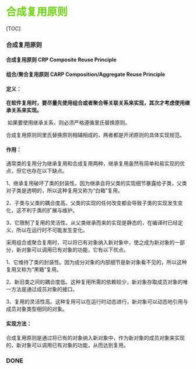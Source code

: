 

# <font color=#69D600>合成复用原则</font>

[TOC]

### 合成复用原则

#### 合成复用原则	CRP	Composite Reuse Principle

#### 组合/聚合复用原则	CARP	Composition/Aggregate Reuse Principle

#### 定义：

​		**在软件复用时，要尽量先使用组合或者聚合等关联关系来实现，其次才考虑使用继承关系来实现。**



​		如果要使用继承关系，则必须严格遵循里氏替换原则。

​		合成复用原则同里氏替换原则相辅相成的，两者都是开闭原则的具体实现规范。



#### 作用：

​		通常类的复用分为继承复用和合成复用两种，继承复用虽然有简单和易实现的优点，但它也存在以下缺点。

​			1、继承复用破坏了类的封装性。因为继承会将父类的实现细节暴露给子类，父类对子类是透明的，所以这种复用又称为“白箱”复用。

​			2、子类与父类的耦合度高。父类的实现的任何改变都会导致子类的实现发生变化，这不利于类的扩展与维护。

​			3、它限制了复用的灵活性。从父类继承而来的实现是静态的，在编译时已经定义，所以在运行时不可能发生变化。

​		采用组合或聚合复用时，可以将已有对象纳入新对象中，使之成为新对象的一部分，新对象可以调用已有对象的功能，它有以下优点。

​			1、它维持了类的封装性。因为成分对象的内部细节是新对象看不见的，所以这种复用又称为“黑箱”复用。

​			2、新旧类之间的耦合度低。这种复用所需的依赖较少，新对象存取成员对象的唯一方法是通过成员对象的接口。

​			3、复用的灵活性高。这种复用可以在运行时动态进行，新对象可以动态地引用与成员对象类型相同的对象。



#### 实现方法：

​		合成复用原则是通过将已有的对象纳入新对象中，作为新对象的成员对象来实现的，新对象可以调用已有对象的功能，从而达到复用。







### DONE

